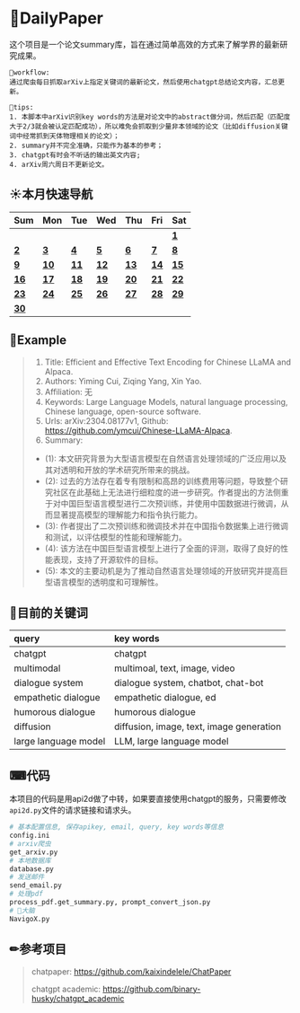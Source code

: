 # 📰DailyPaper

这个项目是一个论文summary库，旨在通过简单高效的方式来了解学界的最新研究成果。

```
📎workflow:
通过爬虫每日抓取arXiv上指定关键词的最新论文，然后使用chatgpt总结论文内容，汇总更新。

🎃tips:
1. 本脚本中arXiv识别key words的方法是对论文中的abstract做分词，然后匹配（匹配度大于2/3就会被认定匹配成功），所以难免会抓取到少量非本领域的论文（比如diffusion关键词中经常抓到天体物理相关的论文）；
2. summary并不完全准确，只能作为基本的参考；
3. chatgpt有时会不听话的输出英文内容;
4. arXiv周六周日不更新论文。
```

## ☀️本月快速导航

|Sum|Mon|Tue|Wed|Thu|Fri|Sat|
|:-|:-|:-|:-|:-|:-|:-|
|||||||**[1](./2023/4月/2023_04_01.md)** |
|**[2](./2023/4月/2023_04_02.md)** |**[3](./2023/4月/2023_04_03.md)** |**[4](./2023/4月/2023_04_04.md)** |**[5](./2023/4月/2023_04_05.md)** |**[6](./2023/4月/2023_04_06.md)** |**[7](./2023/4月/2023_04_07.md)** |**[8](./2023/4月/2023_04_08.md)** |
|**[9](./2023/4月/2023_04_09.md)** |**[10](./2023/4月/2023_04_10.md)** |**[11](./2023/4月/2023_04_11.md)** |**[12](./2023/4月/2023_04_12.md)** |**[13](./2023/4月/2023_04_13.md)** |**[14](./2023/4月/2023_04_14.md)** |**[15](./2023/4月/2023_04_15.md)** |
|**[16](./2023/4月/2023_04_16.md)** |**[17](./2023/4月/2023_04_17.md)** |**[18](./2023/4月/2023_04_18.md)** |**[19](./2023/4月/2023_04_19.md)** |**[20](./2023/4月/2023_04_20.md)** |**[21](./2023/4月/2023_04_21.md)** |**[22](./2023/4月/2023_04_22.md)** |
|**[23](./2023/4月/2023_04_23.md)** |**[24](./2023/4月/2023_04_24.md)** |**[25](./2023/4月/2023_04_25.md)** |**[26](./2023/4月/2023_04_26.md)** |**[27](./2023/4月/2023_04_27.md)** |**[28](./2023/4月/2023_04_28.md)** |**[29](./2023/4月/2023_04_29.md)** |
|**[30](./2023/4月/2023_04_30.md)** |||||||

## 📝Example

> 1. Title: Efficient and Effective Text Encoding for Chinese LLaMA and Alpaca.
> 2. Authors: Yiming Cui, Ziqing Yang, Xin Yao.
> 3. Affiliation: 无
> 4. Keywords: Large Language Models, natural language processing, Chinese language, open-source software.
> 5. Urls: arXiv:2304.08177v1, Github: https://github.com/ymcui/Chinese-LLaMA-Alpaca.
> 6. Summary:
>
> - (1): 本文研究背景为大型语言模型在自然语言处理领域的广泛应用以及其对透明和开放的学术研究所带来的挑战。
> - (2): 过去的方法存在着专有限制和高昂的训练费用等问题，导致整个研究社区在此基础上无法进行细粒度的进一步研究。作者提出的方法侧重于对中国巨型语言模型进行二次预训练，并使用中国数据进行微调，从而显著提高模型的理解能力和指令执行能力。
> - (3): 作者提出了二次预训练和微调技术并在中国指令数据集上进行微调和测试，以评估模型的性能和理解能力。
> - (4): 该方法在中国巨型语言模型上进行了全面的评测，取得了良好的性能表现，支持了开源软件的目标。
> - (5): 本文的主要动机是为了推动自然语言处理领域的开放研究并提高巨型语言模型的透明度和可理解性。

## 📍目前的关键词

| query                | key words                                |
| :------------------- | :--------------------------------------- |
| chatgpt              | chatgpt                                  |
| multimodal           | multimoal, text, image, video            |
| dialogue system      | dialogue system, chatbot, chat-bot       |
| empathetic dialogue  | empathetic dialogue, ed                  |
| humorous dialogue    | humorous dialogue                        |
| diffusion            | diffusion, image, text, image generation |
| large language model | LLM, large language model                |

## ⌨代码

本项目的代码是用api2d做了中转，如果要直接使用chatgpt的服务，只需要修改 `api2d.py`文件的请求链接和请求头。

```python
# 基本配置信息, 保存apikey, email, query, key words等信息
config.ini 
# arxiv爬虫
get_arxiv.py
# 本地数据库
database.py
# 发送邮件
send_email.py
# 处理pdf
process_pdf.get_summary.py, prompt_convert_json.py 
# 🧠大脑
NavigoX.py
```

## ✏参考项目

> chatpaper: https://github.com/kaixindelele/ChatPaper
>
> chatgpt academic: https://github.com/binary-husky/chatgpt_academic
